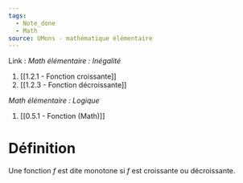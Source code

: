 ```yaml
---
tags:
  - Note_done
  - Math
source: UMons - mathématique élémentaire
---
```


Link : 
_Math élémentaire : Inégalité_
1. [[1.2.1 - Fonction croissante]]
2. [[1.2.3 - Fonction décroissante]]

_Math élémentaire : Logique_
1. [[0.5.1 - Fonction (Math)]]


# Définition
Une fonction $f$ est dite monotone si $f$ est croissante ou décroissante.